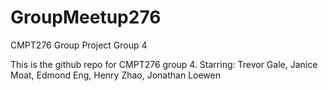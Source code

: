 # GroupMeetup276
CMPT276 Group Project Group 4

This is the github repo for CMPT276 group 4.
Starring:
Trevor Gale,
Janice Moat,
Edmond Eng,
Henry Zhao,
Jonathan Loewen
